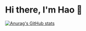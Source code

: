 # Hi there, I'm Hao 👋

[![Anurag's GitHub stats](https://github-readme-stats.vercel.app/api?username=Kizuna-AI0630)](https://github.com/Kizuna-AI0630/github-readme-stats)
